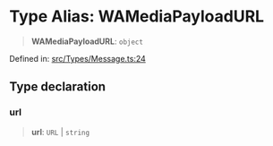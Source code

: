 # Type Alias: WAMediaPayloadURL

> **WAMediaPayloadURL**: `object`

Defined in: [src/Types/Message.ts:24](https://github.com/Fokusdotid/Baileys/blob/3623833a320f5e60f370ef835f3de341453290f5/src/Types/Message.ts#L24)

## Type declaration

### url

> **url**: `URL` \| `string`
